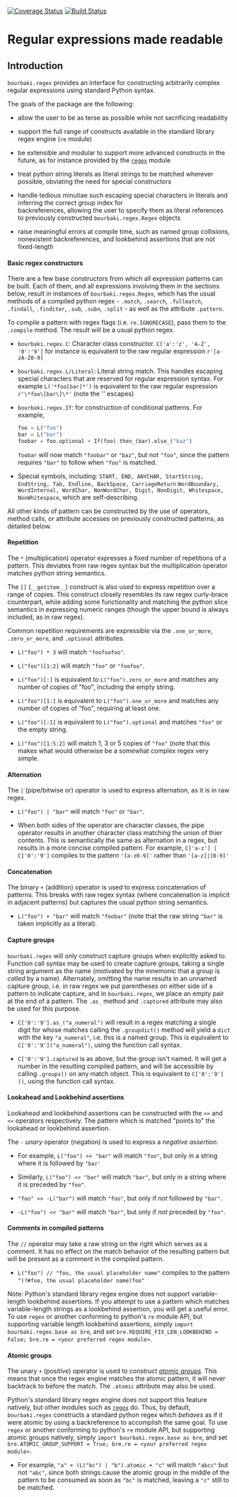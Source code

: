 [![Coverage Status](https://coveralls.io/repos/github/bourbaki-py/regex/badge.svg?branch=master)](https://coveralls.io/github/bourbaki-py/regex?branch=master)
[![Build Status](https://travis-ci.org/bourbaki-py/regex.svg?branch=master)](https://travis-ci.org/bourbaki-py/regex)

# Regular expressions made readable

## Introduction

`bourbaki.regex` provides an interface for constructing arbitrarily complex 
regular expressions using standard Python syntax.

The goals of the package are the following:

  - allow the user to be as terse as possible while not sacrificing readability
  
  - support the full range of constructs available in the standard library regex engine (`re` module)
  
  - be extensible and modular to support more advanced constructs in the future, 
    as for instance provided by the [`regex`](https://pypi.org/project/regex/) module
  
  - treat python string literals as literal strings to be matched wherever possible, obviating the need for special 
    constructors
  
  - handle tedious minutiae such escaping special characters in literals and inferring the correct group index for  
    backreferences, allowing the user to specify them as literal references to previously constructed 
    `bourbaki.regex.Regex` objects
  
  - raise meaningful errors at compile time, such as named group collisions, nonexistent
    backreferences, and lookbehind assertions that are not fixed-length


#### Basic regex constructors

There are a few base constructors from which all expression patterns can be built.
Each of them, and all expressions involving them in the sections below, result in instances of `bourbaki.regex.Regex`,
which has the usual methods of a compiled python regex - `.match`, `.search`, `.fullmatch`, `.findall`, `.finditer`, 
`.sub`, `.subn`, `.split` - as well as the attribute `.pattern`.

To compile a pattern with regex flags (i.e. `re.IGNORECASE`), pass them to the `.compile` method.
The result will be a usual python regex.

  - `bourbaki.regex.C`: Character class constructor.
    `C['a':'z', 'A-Z', '0':'9']` for instance is equivalent to the raw regular expression `r'[a-zA-Z0-9]`
  
  - `bourbaki.regex.L/Literal`: Literal string match.  This handles escaping special characters that are reserved for 
    regular expression syntax.
    For example `L('*foo[bar]*')` is equivalent to the raw regular expression `r'\*foo\[bar\]\*'`
    (note the '\' escapes)
  
  - `bourbaki.regex.If`: for construction of conditional patterns.
    For example, 
    ```python
    foo = L("foo")
    bar = L("bar")
    foobar = foo.optional + If(foo).then_(bar).else_("baz")
    ```
    `foobar` will now match `"foobar"` or `"baz"`, but not `"foo"`, since the pattern requires `"bar"` to follow 
    when `"foo"` is matched.
  
  - Special symbols, including:
    `START, END, ANYCHAR, StartString, EndString, Tab, Endline, BackSpace, CarriageReturn`
    `WordBoundary, WordInternal, WordChar, NonWordChar, Digit, NonDigit, Whitespace, NonWhitespace`,
    which are self-describing.


All other kinds of pattern can be constructed by the use of operators, method calls, or attribute accesses on previously 
constructed patterns, as detailed below.


#### Repetition

The `*` (multiplication) operator expresses a fixed number of repetitions of a pattern.
This deviates from raw regex syntax but the multiplication operator matches python string semantics.

The `[]` (`__getitem__`) construct is also used to express repetition over a range of copies.
This construct closely resembles its raw regex curly-brace counterpart, while adding some functionality 
and matching the python slice semantics in expressing numeric ranges (though the upper bound is always included, as in 
raw regex).

Common repetition requirements are expressible via the `.one_or_more`, `.zero_or_more`, and `.optional` attributes.

  - `L("foo") * 3` will match `"foofoofoo"`.
  
  - `L("foo")[1:2]` will match `"foo"` or `"foofoo"`.
  
  - `L("foo")[:]` is equivalent to `L("foo").zero_or_more` and matches any number of copies of "foo", including 
    the empty string.
    
  - `L("foo")[1:]` is equivalent to `L("foo").one_or_more` and matches any number of copies of "foo", requiring at 
    least one.
    
  - `L("foo")[:1]` is equivalent to `L("foo").optional` and matches `"foo"` or the empty string.
  
  - `L("foo")[1:5:2]` will match 1, 3 or 5 copies of `"foo"` (note that this makes what would otherwise be a somewhat 
    complex regex very simple.


#### Alternation

The `|` (pipe/bitwise or) operator is used to express alternation, as it is in raw regex.

  - `L("foo") | "bar"` will match `"foo"` or `"bar"`.
  
  - When both sides of the operator are character classes, the pipe operator results in another character class matching 
    the union of thier contents. This is semantically the same as alternation in a regex, but results in a more concise 
    compiled pattern. For example, `C['a-z'] | C['0':'9']` compiles to the pattern `'[a-z0-9]'` rather than `'[a-z]|[0-9]'`


#### Concatenation

The binary `+` (addition) operator is used to express concatenation of patterns.
This breaks with raw regex syntax (where concatenation is implicit in adjacent patterns) but captures the usual python 
string semantics.

  - `L("foo") + "bar"` will match `"foobar"` (note that the raw string `"bar"` is taken implicitly as a literal).


#### Capture groups

`bourbaki.regex` will only construct capture groups when explicitly asked to.
Function call syntax may be used to create capture groups, taking a single string argument as the name
(motivated by the mnemonic that a group is _called_ by a name).
Alternately, omitting the name results in an unnamed capture group, i.e. in raw regex we put parentheses on either side 
of a pattern to indicate capture, and in `bourbaki.regex`, we place an empty pair at the end of a pattern. 
The `.as_` method and `.captured` attribute may also be used for this purpose.

  - `C['0':'9'].as_("a_numeral")` will result in a regex matching a single digit for whose matches calling the 
    `.groupdict()` method will yield a `dict` with the key `"a_numeral"`, i.e. this is a named group.
    This is equivalent to `C['0':'9']("a_numeral")`, using the function call syntax.
  
  - `C['0':'9'].captured` is as above, but the group isn't named. It will get a number in the resulting compiled
    pattern, and will be accessible by calling `.groups()` on any match object.
    This is equivalent to `C['0':'9']()`, using the function call syntax.
  
  
#### Lookahead and Lookbehind assertions
  
Lookahead and lookbehind assertions can be constructed with the `>>` and `<<` operators respectively.
The pattern which is matched "points to" the lookahead or lookbehind assertion.

The `-` _unary_ operator (negation) is used to express a _negative assertion_.

  - For example, `L("foo") >> "bar"` will match `"foo"`, but only in a string where it is followed by `"bar'`

  - Similarly, `L("foo") << "bar"` will match `"bar"`, but only in a string where it is preceded by `"foo"`.
  
  - `"foo" >> -L("bar")` will match `"foo"`, but only if _not_ followed by `"bar"`.
  
  - `-L("foo") << "bar"` will match `"bar"`, but only if _not_ preceded by `"foo"`.
  
  
#### Comments in compiled patterns

The `//` operator may take a raw string on the right which serves as a comment.
It has no effect on the match behavior of the resulting pattern but will be present as a comment in the 
compiled pattern.

  - `L("foo") // "foo, the usual placeholder name"` compiles to the pattern 
    `"(?#foo, the usual placeholder name)foo"`


Note:
Python's standard library regex engine does not support variable-length lookbehind assertions. 
If you attempt to use a pattern which matches variable-length strings as a lookbehind assertion, you will get a useful error.
To use `regex` or another conforming to python's `re` module API, but supporting variable length lookbehind 
assertions, simply `import bourbaki.regex.base as bre`, and set 
`bre.REQUIRE_FIX_LEN_LOOKBEHIND = False; bre.re = <your preferred regex module>`.


#### Atomic groups

The unary `+` (positive) operator is used to construct [_atomic groups_](https://www.regular-expressions.info/atomic.html).
This means that once the regex engine matches the atomic pattern, it will never backtrack to before the match.
The `.atomic` attribute may also be used.

Python's standard library regex engine does not support this feature natively, but other modules such as 
[`regex`](https://pypi.org/project/regex/) do.
Thus, by default, `bourbaki.regex` constructs a standard python regex which _behaves_ as if it were atomic by using a 
backreference to accomplish the same goal.
To use `regex` or another conforming to python's `re` module API, but supporting 
atomic groups natively, simply `import bourbaki.regex.base as bre`, and set 
`bre.ATOMIC_GROUP_SUPPORT = True; bre.re = <your preferred regex module>`.

  - For example, `"a" + (L("bc") | "b").atomic + "c"` will match `"abcc"` but not `"abc"`, since both strings cause the 
    atomic group in the middle of the pattern to be consumed as soon as `"bc"` is matched, leaving a `"c"` still to be 
    matched.
